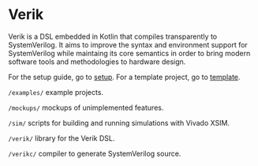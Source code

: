 # Verik

Verik is a DSL embedded in Kotlin that compiles transparently to SystemVerilog. It aims to improve the syntax and
environment support for SystemVerilog while maintaing its core semantics in order to bring modern software tools and
methodologies to hardware design.

For the setup guide, go to [setup](https://verik.io/setup/index.html). For a template project, go to
[template](https://github.com/frwang96/verik-template).

`/examples/` example projects.

`/mockups/` mockups of unimplemented features.

`/sim/` scripts for building and running simulations with Vivado XSIM.

`/verik/` library for the Verik DSL.

`/verikc/` compiler to generate SystemVerilog source.
